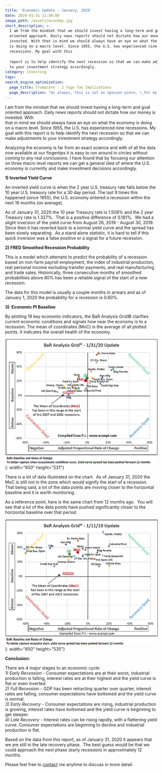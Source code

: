 ```yaml
---
title: 'Economic Update - January, 2020'
date: 2020-01-31 11:50:00
image_path: /assets/economy.jpg
short_description: >-
  I am from the mindset that we should invest having a long-term and goal
  oriented approach. Daily news reports should not dictate how our money is
  invested. With that in mind we should always have an eye on what the economy
  is doing on a macro level. Since 1955, the U.S. has experienced nine
  recessions. My goal with this

  report is to help identify the next recession so that we can make adjustments
  to your investment strategy accordingly.
category: investing
tags:
search_engine_optimization:
  page_title: Trumpcare - 2 Yuge Tax Implications
  page_description: "As always, this is not an opinion piece. \_For my full stance on the Better Care Act (BCRA) you'll have to wait for my exclusive Rachel Maddow interview airing soon. \_For now, we can look at the tax implications if the current BCRA is passed through the senate."
---
```


I am from the mindset that we should invest having a long-term and goal oriented approach. Daily news reports should not dictate how our money is invested. With<br>that in mind we should always have an eye on what the economy is doing on a macro level. Since 1955, the U.S. has experienced nine recessions. My goal with this report is to help identify the next recession so that we can make adjustments to your investment strategy accordingly.

Analyzing the economy is far from an exact science and with of all the data now available at our fingertips it is easy to run around in circles without coming to any real conclusions. I have found that by focusing our attention on three macro level reports we can get a general idea of where the U.S. economy is currently and make investment decisions accordingly.&nbsp;

**1) Inverted Yield Curve**

An inverted yield curve is when the 2 year U.S. treasury rate falls below the 10 year U.S. treasury rate for a 30 day period. The last 9 times this happened (since 1955), the U.S. economy entered a recession within the next 16 months (on average).

As of January 31, 2020 the 10 year Treasury rate is 1.508% and the 2 year Treasury rate is 1.327%.&nbsp; That is a positive difference of 0.181%.&nbsp; We had a slight inversion of the yield curve from August 26, 2019 - August 30, 2019.&nbsp; Since then it has reverted back to a normal yield curve and the spread has been slowly separating.&nbsp; As a stand alone statistic, it is hard to tell if this quick inversion was a false positive or a signal for a future recession.

**2) FRED Smoothed Recession Probability**&nbsp;

This is a model which attempts to predict the probability of a recession based on non-farm payroll employment, the index of industrial production, real personal income excluding transfer payments, and real manufacturing and trade sales. Historically, three consecutive months of smoothed probabilities above 80% has been a reliable signal of the start of a new recession.&nbsp;

The data for this model is usually a couple months in arrears and as of January 1, 2020 the probability for a recession is 0.60%.&nbsp;&nbsp;

**3)&nbsp; Economic PI Baseline**

By plotting 19 key economic indicators, the BaR Analysis Grid&copy; clarifies current economic conditions and signals how near the economy is to a recession. The mean of coordinates (MoC) is the average of all plotted points. It indicates the overall health of the economy.

![](/assets/2020-1-31.png){: width="650" height="531"}

There is a lot of data illustrated on the chart.&nbsp; As of January 31, 2020 the MoC is still not in the zone which would signify the start of a recession.&nbsp; That being said, a lot of the data points are moving closer to the horizontal baseline and it is worth monitoring.

As a reference point, here is the same chart from 12 months ago.&nbsp; You will see that a lot of the data points have pushed significantly closer to the horizontal baseline over that period.

![](/assets/2019-1-12.png){: width="650" height="535"}

**Conclusion:**

There are 4 major stages to an economic cycle:<br>*1) Early Recession* - Consumer expectations are at their worst, industrial production is falling, interest rates are at their highest and the yield curve is flat or even inverted.<br>*2) Full Recession* - GDP has been retracting quarter over quarter, interest rates are falling, consumer expectations have bottomed and the yield curve is normal.<br>*3) Early Recovery* - Consumer expectations are rising, industrial production is growing, interest rates have bottomed and the yield curve is beginning to get steeper.<br>*4) Late Recovery* - Interest rates can be rising rapidly, with a flattening yield curve. Consumer expectations are beginning to decline and industrial production is flat.

Based on the data from this report, as of January 31, 2020 it appears that we are still in the late recovery phase.&nbsp; The best guess would be that we could approach the next phase (early recession) in approximately 12 months.&nbsp;

Please feel free to [contact](/contact/) me anytime to discuss in more detail.